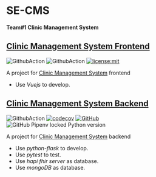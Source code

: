 # SE-CMS

**Team#1 Clinic Management System**

## [Clinic Management System Frontend](https://github.com/NTUT-108-SE/CMS-Frontend)

![GithubAction](https://github.com/NTUT-108-SE/CMS-Frontend/workflows/Test/badge.svg) ![GithubAction](https://github.com/NTUT-108-SE/CMS-Frontend/workflows/Build%20and%20Deploy/badge.svg) [![license:mit](https://img.shields.io/badge/license-mit-blue.svg)](https://opensource.org/licenses/MIT)

A project for [Clinic Management System](https://github.com/NTUT-108-SE/SE-CMS) frontend

- Use _Vuejs_ to develop.

## [Clinic Management System Backend](https://github.com/NTUT-108-SE/CMS-Backend)

![GithubAction](https://github.com/NTUT-108-SE/CMS-Backend/workflows/Python%20package/badge.svg) [![codecov](https://codecov.io/gh/NTUT-108-SE/CMS-Backend/branch/master/graph/badge.svg)](https://codecov.io/gh/NTUT-108-SE/CMS-Backend) [![GitHub](https://img.shields.io/github/license/NTUT-108-SE/CMS-Backend?color=blue)](https://github.com/NTUT-108-SE/CMS-Backend/blob/master/LICENSE) ![GitHub Pipenv locked Python version](https://img.shields.io/github/pipenv/locked/python-version/NTUT-108-SE/CMS-Backend)

A project for [Clinic Management System](https://github.com/NTUT-108-SE/SE-CMS) backend

- Use _python-flask_ to develop.
- Use _pytest_ to test.
- Use _hapi fhir server_ as database.
- Use _mongoDB_ as database.
